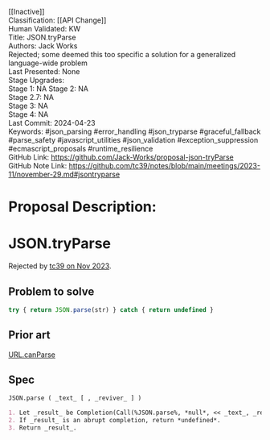 [[Inactive]]<br>Classification: [[API Change]]<br>Human Validated: KW<br>Title: JSON.tryParse<br>Authors: Jack Works<br>Rejected; some deemed this too specific a solution for a generalized language-wide problem<br>Last Presented: None<br>Stage Upgrades:<br>Stage 1: NA
Stage 2: NA  
Stage 2.7: NA  
Stage 3: NA  
Stage 4: NA<br>Last Commit: 2024-04-23<br>Keywords: #json_parsing #error_handling #json_tryparse #graceful_fallback #parse_safety #javascript_utilities #json_validation #exception_suppression #ecmascript_proposals #runtime_resilience<br>GitHub Link: https://github.com/Jack-Works/proposal-json-tryParse <br>GitHub Note Link: https://github.com/tc39/notes/blob/main/meetings/2023-11/november-29.md#jsontryparse
# Proposal Description:<br>
# JSON.tryParse

Rejected by [tc39 on Nov 2023](https://github.com/tc39/notes/blob/main/meetings/2023-11/november-29.md#jsontryparse).

## Problem to solve

```js
try { return JSON.parse(str) } catch { return undefined }
```

## Prior art

[URL.canParse](https://developer.mozilla.org/en-US/docs/Web/API/URL/canParse_static)

## Spec

```markdown
JSON.parse ( _text_ [ , _reviver_ ] )

1. Let _result_ be Completion(Call(%JSON.parse%, *null*, << _text_, _reviver_ >> )).
2. If _result_ is an abrupt completion, return *undefined*.
3. Return _result_.
```
